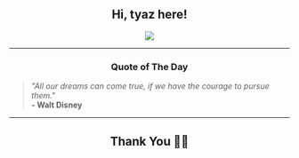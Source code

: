 <h2 align="center"> Hi, tyaz here!</h2>

<p align="center">
<a href="https://github.com/tyazx" alt="github streak"><img src="https://dvst-streak.herokuapp.com/?user=tyazx&theme=tokyonight&fire=DD472C"></a>
</p>

<hr>
<h3 align="center">Quote of The Day</h3>
<p align="center">
<blockquote>
<i>"All our dreams can come true, if we have the courage to pursue them."</i>
<br>
<b>- Walt Disney</b>
</blockquote>
</p>


<hr>
<h2 align="center">Thank You 🙏🏼</h2>

